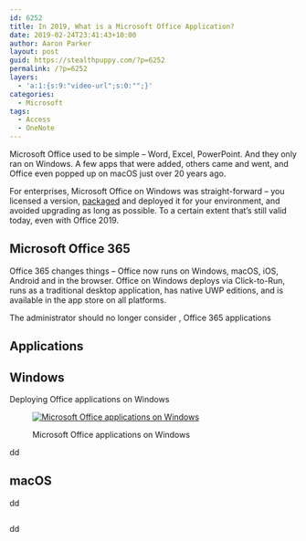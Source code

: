```yaml
---
id: 6252
title: In 2019, What is a Microsoft Office Application?
date: 2019-02-24T23:41:43+10:00
author: Aaron Parker
layout: post
guid: https://stealthpuppy.com/?p=6252
permalink: /?p=6252
layers:
  - 'a:1:{s:9:"video-url";s:0:"";}'
categories:
  - Microsoft
tags:
  - Access
  - OneNote
---
```

Microsoft Office used to be simple &#8211; Word, Excel, PowerPoint. And they only ran on Windows. A few apps that were added, others came and went, and Office even popped up on macOS just over 20 years ago.

For enterprises, Microsoft Office on Windows was straight-forward &#8211; you licensed a version, [packaged](https://stealthpuppy.com/office-2013-customization/) and deployed it for your environment, and avoided upgrading as long as possible. To a certain extent that&#8217;s still valid today, even with Office 2019.

## Microsoft Office 365

Office 365 changes things &#8211; Office now runs on Windows, macOS, iOS, Android and in the browser. Office on Windows deploys via Click-to-Run, runs as a traditional desktop application, has native UWP editions, and is available in the app store on all platforms.

The administrator should no longer consider , Office 365 applications 

## Applications

## Windows

Deploying Office applications on Windows 

<figure class="wp-block-image">

[<img src="https://stealthpuppy.com/wp-content/uploads/2019/02/Office365-Apps-StartMenu-v2-1024x576.png" alt="Microsoft Office applications on Windows" class="wp-image-6255" srcset="http://192.168.0.89/wp-content/uploads/2019/02/Office365-Apps-StartMenu-v2-1024x576.png 1024w, http://192.168.0.89/wp-content/uploads/2019/02/Office365-Apps-StartMenu-v2-150x84.png 150w, http://192.168.0.89/wp-content/uploads/2019/02/Office365-Apps-StartMenu-v2-300x169.png 300w, http://192.168.0.89/wp-content/uploads/2019/02/Office365-Apps-StartMenu-v2-768x432.png 768w" sizes="(max-width: 1024px) 100vw, 1024px" />](blob:https://stealthpuppy.com/c9564118-065d-45b9-b640-6558f88fb6c7)<figcaption>Microsoft Office applications on Windows</figcaption></figure> 

dd

## macOS

dd<figure class="wp-block-image">

<img src="https://stealthpuppy.com/wp-content/uploads/2019/02/MicrosoftOffice-macOS-1024x640.png" alt="" class="wp-image-6256" srcset="http://192.168.0.89/wp-content/uploads/2019/02/MicrosoftOffice-macOS-1024x640.png 1024w, http://192.168.0.89/wp-content/uploads/2019/02/MicrosoftOffice-macOS-150x94.png 150w, http://192.168.0.89/wp-content/uploads/2019/02/MicrosoftOffice-macOS-300x188.png 300w, http://192.168.0.89/wp-content/uploads/2019/02/MicrosoftOffice-macOS-768x480.png 768w" sizes="(max-width: 1024px) 100vw, 1024px" /> </figure> 

dd